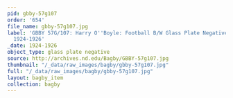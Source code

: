 ```yaml
---
pid: gbby-57g107
order: '654'
file_name: gbby-57g107.jpg
label: 'GBBY 57G/107: Harry O''Boyle: Football B/W Glass Plate Negative ~ Player -
  1924-1926'
_date: 1924-1926
object_type: glass plate negative
source: http://archives.nd.edu/Bagby/GBBY-57g107.jpg
thumbnail: "/_data/raw_images/bagby/gbby-57g107.jpg"
full: "/_data/raw_images/bagby/gbby-57g107.jpg"
layout: bagby_item
collection: bagby
---
```

